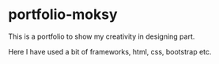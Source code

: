 # portfolio-moksy
This is a portfolio to show my creativity in designing part. 

Here I have used a bit of frameworks, html, css, bootstrap etc.

